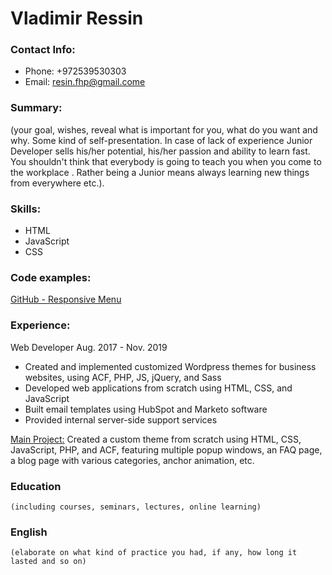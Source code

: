 # Vladimir Ressin

### Contact Info:

- Phone: +972539530303
- Email: resin.fhp@gmail.come

### Summary:

(your goal, wishes, reveal what is important for you, what do you want and why.
Some kind of self-presentation. In case of lack of experience Junior Developer sells his/her potential, his/her passion and ability to learn fast. You shouldn't think that everybody is going to teach you when you come to the workplace . Rather being a Junior means always
learning new things from everywhere etc.).

### Skills:

- HTML
- JavaScript
- CSS

### Code examples:

[GitHub - Responsive Menu](https://github.com/VladimirRiz/responsive_menu)

### Experience:

Web Developer Aug. 2017 - Nov. 2019

- Created and implemented customized Wordpress themes for business websites,
  using ACF, PHP, JS, jQuery, and Sass
- Developed web applications from scratch using HTML, CSS, and JavaScript
- Built email templates using HubSpot and Marketo software
- Provided internal server-side support services

[Main Project:](https://scopusventures.com/)
Created a custom theme from scratch using HTML, CSS, JavaScript, PHP, and ACF, featuring multiple popup windows, an FAQ page, a blog page with various categories, anchor animation, etc.

### Education

    (including courses, seminars, lectures, online learning)

### English

    (elaborate on what kind of practice you had, if any, how long it lasted and so on)
